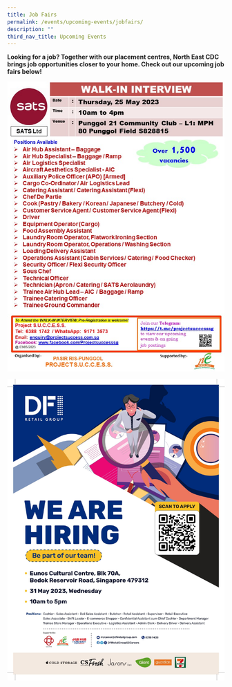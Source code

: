 ```yaml
---
title: Job Fairs
permalink: /events/upcoming-events/jobfairs/
description: ""
third_nav_title: Upcoming Events
---
```

**Looking for a job? Together with our placement centres, North East CDC brings job opportunities closer to your home. Check out our upcoming job fairs below!**

![](/images/Job%20Fairs/25may_sats.jpg)

![](/images/Job%20Fairs/31may_dfi.jpg)